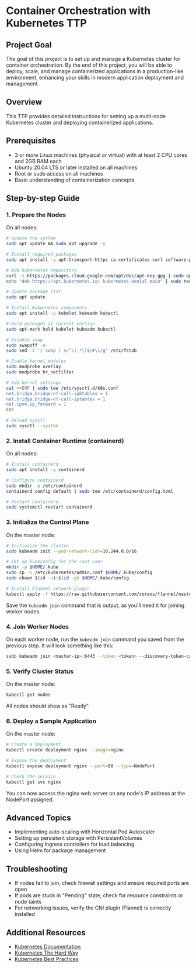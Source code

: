# Container Orchestration with Kubernetes TTP

## Project Goal
The goal of this project is to set up and manage a Kubernetes cluster for container orchestration. By the end of this project, you will be able to deploy, scale, and manage containerized applications in a production-like environment, enhancing your skills in modern application deployment and management.

## Overview
This TTP provides detailed instructions for setting up a multi-node Kubernetes cluster and deploying containerized applications.

## Prerequisites
- 3 or more Linux machines (physical or virtual) with at least 2 CPU cores and 2GB RAM each
- Ubuntu 20.04 LTS or later installed on all machines
- Root or sudo access on all machines
- Basic understanding of containerization concepts

## Step-by-step Guide

### 1. Prepare the Nodes

On all nodes:

```bash
# Update the system
sudo apt update && sudo apt upgrade -y

# Install required packages
sudo apt install -y apt-transport-https ca-certificates curl software-properties-common

# Add Kubernetes repository
curl -s https://packages.cloud.google.com/apt/doc/apt-key.gpg | sudo apt-key add -
echo "deb https://apt.kubernetes.io/ kubernetes-xenial main" | sudo tee /etc/apt/sources.list.d/kubernetes.list

# Update package list
sudo apt update

# Install Kubernetes components
sudo apt install -y kubelet kubeadm kubectl

# Hold packages at current version
sudo apt-mark hold kubelet kubeadm kubectl

# Disable swap
sudo swapoff -a
sudo sed -i '/ swap / s/^\(.*\)$/#\1/g' /etc/fstab

# Enable kernel modules
sudo modprobe overlay
sudo modprobe br_netfilter

# Add kernel settings
cat <<EOF | sudo tee /etc/sysctl.d/k8s.conf
net.bridge.bridge-nf-call-ip6tables = 1
net.bridge.bridge-nf-call-iptables = 1
net.ipv4.ip_forward = 1
EOF

# Reload sysctl
sudo sysctl --system
```

### 2. Install Container Runtime (containerd)

On all nodes:

```bash
# Install containerd
sudo apt install -y containerd

# Configure containerd
sudo mkdir -p /etc/containerd
containerd config default | sudo tee /etc/containerd/config.toml

# Restart containerd
sudo systemctl restart containerd
```

### 3. Initialize the Control Plane

On the master node:

```bash
# Initialize the cluster
sudo kubeadm init --pod-network-cidr=10.244.0.0/16

# Set up kubeconfig for the root user
mkdir -p $HOME/.kube
sudo cp -i /etc/kubernetes/admin.conf $HOME/.kube/config
sudo chown $(id -u):$(id -g) $HOME/.kube/config

# Install Flannel network plugin
kubectl apply -f https://raw.githubusercontent.com/coreos/flannel/master/Documentation/kube-flannel.yml
```

Save the `kubeadm join` command that is output, as you'll need it for joining worker nodes.

### 4. Join Worker Nodes

On each worker node, run the `kubeadm join` command you saved from the previous step. It will look something like this:

```bash
sudo kubeadm join <master-ip>:6443 --token <token> --discovery-token-ca-cert-hash sha256:<hash>
```

### 5. Verify Cluster Status

On the master node:

```bash
kubectl get nodes
```

All nodes should show as "Ready".

### 6. Deploy a Sample Application

On the master node:

```bash
# Create a deployment
kubectl create deployment nginx --image=nginx

# Expose the deployment
kubectl expose deployment nginx --port=80 --type=NodePort

# Check the service
kubectl get svc nginx
```

You can now access the nginx web server on any node's IP address at the NodePort assigned.

## Advanced Topics

- Implementing auto-scaling with Horizontal Pod Autoscaler
- Setting up persistent storage with PersistentVolumes
- Configuring Ingress controllers for load balancing
- Using Helm for package management

## Troubleshooting

- If nodes fail to join, check firewall settings and ensure required ports are open
- If pods are stuck in "Pending" state, check for resource constraints or node taints
- For networking issues, verify the CNI plugin (Flannel) is correctly installed

## Additional Resources

- [Kubernetes Documentation](https://kubernetes.io/docs/home/)
- [Kubernetes The Hard Way](https://github.com/kelseyhightower/kubernetes-the-hard-way)
- [Kubernetes Best Practices](https://kubernetes.io/docs/concepts/configuration/overview/)
